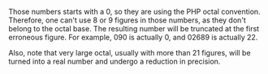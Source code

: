 Those numbers starts with a 0, so they are using the PHP octal convention. Therefore, one can't use 8 or 9 figures in those numbers, as they don't belong to the octal base. The resulting number will be truncated at the first erroneous figure. For example, 090 is actually 0, and 02689 is actually 22. 

<?php

// A long way to write 0 in PHP 5
$a = 0890; 

// A fatal error since PHP 7

?>

Also, note that very large octal, usually with more than 21 figures, will be turned into a real number and undergo a reduction in precision.